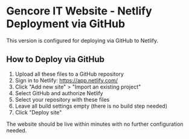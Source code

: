 # Gencore IT Website - Netlify Deployment via GitHub

This version is configured for deploying via GitHub to Netlify.

## How to Deploy via GitHub

1. Upload all these files to a GitHub repository
2. Sign in to Netlify: https://app.netlify.com/
3. Click "Add new site" > "Import an existing project" 
4. Select GitHub and authorize Netlify
5. Select your repository with these files
6. Leave all build settings empty (there is no build step needed)
7. Click "Deploy site"

The website should be live within minutes with no further configuration needed.
